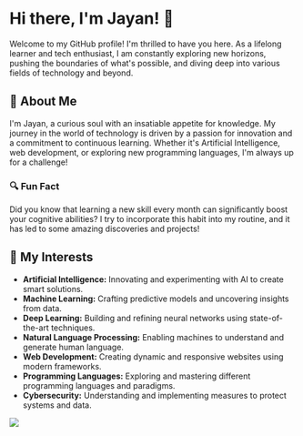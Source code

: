 # Hi there, I'm Jayan! 👋

Welcome to my GitHub profile! I'm thrilled to have you here. As a lifelong learner and tech enthusiast, I am constantly exploring new horizons, pushing the boundaries of what's possible, and diving deep into various fields of technology and beyond.



## 🌟 About Me

I'm Jayan, a curious soul with an insatiable appetite for knowledge. My journey in the world of technology is driven by a passion for innovation and a commitment to continuous learning. Whether it's Artificial Intelligence, web development, or exploring new programming languages, I'm always up for a challenge!

### 🔍 Fun Fact
Did you know that learning a new skill every month can significantly boost your cognitive abilities? I try to incorporate this habit into my routine, and it has led to some amazing discoveries and projects!

## 🚀 My Interests

- **Artificial Intelligence:** Innovating and experimenting with AI to create smart solutions.
- **Machine Learning:** Crafting predictive models and uncovering insights from data.
- **Deep Learning:** Building and refining neural networks using state-of-the-art techniques.
- **Natural Language Processing:** Enabling machines to understand and generate human language.
- **Web Development:** Creating dynamic and responsive websites using modern frameworks.
- **Programming Languages:** Exploring and mastering different programming languages and paradigms.
- **Cybersecurity:** Understanding and implementing measures to protect systems and data.

[![](https://visitcount.itsvg.in/api?id=JAYANGOPALE&label=Profile%20Views&color=0&icon=0&pretty=false)](https://visitcount.itsvg.in)
